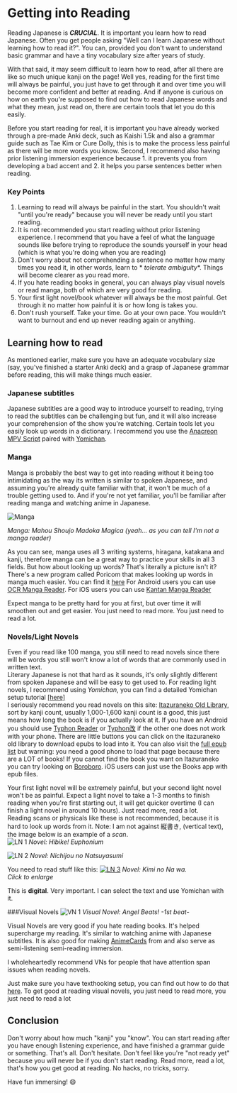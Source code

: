 # Getting into Reading

Reading Japanese is ***CRUCIAL***. It is important you learn how to read Japanese. Often you get people asking "Well can
I learn Japanese without learning how to read it?". You can, provided you don't want to understand basic grammar and
have a tiny vocabulary size after years of study.

With that said, it may seem difficult to learn how to read, after all there are like so much unique kanji on the page!
Well yes, reading for the first time will always be painful, you just have to get through it and over time you will
become more confident and better at reading. And if anyone is curious on how on earth you're supposed to find out how to
read Japanese words and what they mean, just read on, there are certain tools that let you do this easily.

Before you start reading for real, it is important you have already worked through a pre-made Anki deck, such as Kaishi
1.5k and also a grammar guide such as Tae Kim or Cure Dolly, this is to make the process less painful as there will be
more words you know. Second, I recommend also having prior listening immersion experience because 1. it prevents you
from developing a bad accent and 2. it helps you parse sentences better when reading.

### Key Points

1. Learning to read will always be painful in the start. You shouldn't wait "until you're ready" because you will never
   be ready until you start reading.
2. It is not recommended you start reading without prior listening experience. I recommend that you have a feel of what
   the language sounds like before trying to reproduce the sounds yourself in your head (which is what you're doing when
   you are reading)
3. Don't worry about not comprehending a sentence no matter how many times you read it, in other words, learn to *
   *tolerate ambiguity**. Things will become clearer as you read more.
4. If you hate reading books in general, you can always play visual novels or read manga, both of which are very good
   for reading.
6. Your first light novel/book whatever will always be the most painful. Get through it no matter how painful it is or
   how long is takes you.
7. Don't rush yourself. Take your time. Go at your own pace. You wouldn't want to burnout and end up never reading again
   or anything.

## Learning how to read

As mentioned earlier, make sure you have an adequate vocabulary size (say, you've finished a starter Anki deck) and a
grasp of Japanese grammar before reading, this will make things much easier.

### Japanese subtitles

Japanese subtitles are a good way to introduce yourself to reading, trying to read the subtitles can be challenging but
fun, and it will also increase your comprehension of the show you're watching. Certain tools let you easily look up
words in a dictionary. I recommend you use the [Anacreon MPV Script](https://anacreondjt.gitlab.io/docs/mpvscript/)
paired with [Yomichan](/yomichan).

### Manga

Manga is probably the best way to get into reading without it being too intimidating as the way its written is similar
to spoken Japanese, and assuming you're already quite familiar with that, it won't be much of a trouble getting used to.
And if you're not yet familiar, you'll be familiar after reading manga and watching anime in Japanese.

![Manga](img/manga1.jpg)

*Manga: Mahou Shoujo Madoka Magica (yeah... as you can tell I'm not a manga reader)*

As you can see, manga uses all 3 writing systems, hiragana, katakana and kanji, therefore manga can be a great way to
practice your skills in all 3 fields.
But how about looking up words? That's literally a picture isn't it?
There's a new program called Poricom that makes looking up words in manga much easier. You can find
it [here](https://github.com/bluaxees/Poricom)
For Android users you can use [OCR Manga Reader](https://sourceforge.net/projects/ocrmangareaderforandroid/). For iOS
users you can use [Kantan Manga Reader](https://apps.apple.com/gb/app/kantan-manga/id1518666365)

Expect manga to be pretty hard for you at first, but over time it will smoothen out and get easier. You just need to
read more. You just need to read a lot.

### Novels/Light Novels

Even if you read like 100 manga, you still need to read novels since there will be words you still won't know a lot of
words that are commonly used in written text.  
Literary Japanese is not that hard as it sounds, it's only slightly different from spoken Japanese and will be easy to
get used to.
For reading light novels, I recommend using *Yomichan*, you can find a detailed Yomichan setup
tutorial [[here]](/yomichan)  
I seriously recommend you read novels on this
site: [Itazuraneko Old Library](https://itazuraneko.neocities.org/shousetu/index.html), sort by kanji count, usually
1,000-1,600 kanji count is a good, this just means how long the book is if you actually look at it. If you have an
Android you should use [Typhon Reader](https://play.google.com/store/apps/details?id=net.zorgblub.typhon&hl=ja)
or [Typhon改](https://github.com/dajimenezja/typhon/releases) if the other one does not work with your phone. There are
little buttons you can click on the itazuraneko old library to download epubs to load into it. You can also visit
the [full epub list](https://yonde.itazuraneko.org/other/kensaku.html) but warning: you need a good phone to load that
page because there are a LOT of books! If you cannot find the book you want on Itazuraneko you can try looking
on [Boroboro](https://boroboro.neocities.org/listfullepub.html). iOS users can just use the Books app with epub files.

Your first light novel will be extremely painful, but your second light novel won't be as painful. Expect a light novel
to take a 1-3 months to finish reading when you're first starting out, it will get quicker overtime (I can finish a
light novel in around 10 hours). Just read more, read a lot.  
Reading scans or physicals like these is not recommended, because it is hard to look up words from it.
Note: I am not against 縦書き, (vertical text), the image below is an example of a *scan*.  
![LN 1](img/ln1.jpg)
*Novel: Hibike! Euphonium*

![LN 2](img/ln2.jpg)
*Novel: Nichijou no Natsuyasumi*

You need to read stuff like this:
[![LN 3](img/ln3.jpg)](img/ln3.jpg)
*Novel: Kimi no Na wa.*  
*Click to enlarge*

This is **digital**. Very important. I can select the text and use Yomichan with it.

###Visual Novels
![VN 1](img/vn1.jpg)
*Visual Novel: Angel Beats! -1st beat-*

Visual Novels are very good if you hate reading books. It's helped supercharge my reading. It's similar to watching
anime with Japanese subtitles. It is also good for making [AnimeCards](https://www.animecards.site) from and also serve
as semi-listening semi-reading immersion.

I wholeheartedly recommend VNs for people that have attention span issues when reading novels.

Just make sure you have texthooking setup, you can find out how to do that [here](/vn).
To get good at reading visual novels, you just need to read more, you just need to read a lot

## Conclusion

Don't worry about how much "kanji" you "know". You can start reading after you have enough listening experience, and
have finished a grammar guide or something. That's all. Don't hesitate. Don't feel like you're "not ready yet" because
you will never be if you don't start reading.
Read more, read a lot, that's how you get good at reading. No hacks, no tricks, sorry.

Have fun immersing! :smile:

